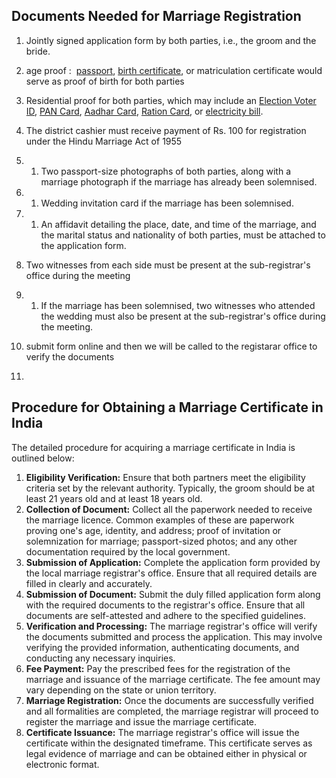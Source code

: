 ## Documents Needed for Marriage Registration

1. Jointly signed application form by both parties, i.e., the groom and the bride.
2. age proof :  [passport](https://www.bankbazaar.com/passport.html), [birth certificate](https://www.bankbazaar.com/govt-utility/birth-certificate.html), or matriculation certificate would serve as proof of birth for both parties
3.  Residential proof for both parties, which may include an [Election Voter ID](https://www.bankbazaar.com/voter-id.html), [PAN Card](https://www.bankbazaar.com/pan-card.html), [Aadhar Card](https://www.bankbazaar.com/aadhar-card.html), [Ration Card](https://www.bankbazaar.com/ration-card.html), or [electricity bill](https://www.bankbazaar.com/electricity-bill.html).
4. The district cashier must receive payment of Rs. 100 for registration under the Hindu Marriage Act of 1955
5. 1. Two passport-size photographs of both parties, along with a marriage photograph if the marriage has already been solemnised.
6. 1. Wedding invitation card if the marriage has been solemnised.
7. 1. An affidavit detailing the place, date, and time of the marriage, and the marital status and nationality of both parties, must be attached to the application form.
8. Two witnesses from each side must be present at the sub-registrar's office during the meeting
9. 1. If the marriage has been solemnised, two witnesses who attended the wedding must also be present at the sub-registrar's office during the meeting.


1. submit form online and then we will be called to the registarar office to verify the documents 
2.
## Procedure for Obtaining a Marriage Certificate in India

The detailed procedure for acquiring a marriage certificate in India is outlined below:

1. **Eligibility Verification:** Ensure that both partners meet the eligibility criteria set by the relevant authority. Typically, the groom should be at least 21 years old and at least 18 years old.
2. **Collection of Document:** Collect all the paperwork needed to receive the marriage licence. Common examples of these are paperwork proving one's age, identity, and address; proof of invitation or solemnization for marriage; passport-sized photos; and any other documentation required by the local government.
3. **Submission of Application:** Complete the application form provided by the local marriage registrar's office. Ensure that all required details are filled in clearly and accurately.
4. **Submission of Document:** Submit the duly filled application form along with the required documents to the registrar's office. Ensure that all documents are self-attested and adhere to the specified guidelines.
5. **Verification and Processing:** The marriage registrar's office will verify the documents submitted and process the application. This may involve verifying the provided information, authenticating documents, and conducting any necessary inquiries.
6. **Fee Payment:** Pay the prescribed fees for the registration of the marriage and issuance of the marriage certificate. The fee amount may vary depending on the state or union territory.
7. **Marriage Registration:** Once the documents are successfully verified and all formalities are completed, the marriage registrar will proceed to register the marriage and issue the marriage certificate.
8. **Certificate Issuance:** The marriage registrar's office will issue the certificate within the designated timeframe. This certificate serves as legal evidence of marriage and can be obtained either in physical or electronic format.